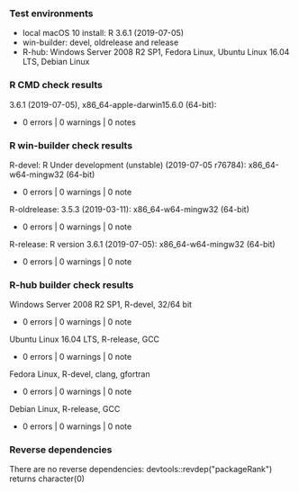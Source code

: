 ### Test environments

* local macOS 10 install: R 3.6.1 (2019-07-05)
* win-builder: devel, oldrelease and release
* R-hub: Windows Server 2008 R2 SP1, Fedora Linux, Ubuntu Linux 16.04 LTS, Debian Linux


### R CMD check results

3.6.1 (2019-07-05), x86_64-apple-darwin15.6.0 (64-bit):
* 0 errors | 0 warnings | 0 notes


### R win-builder check results

R-devel: R Under development (unstable) (2019-07-05 r76784): x86_64-w64-mingw32 (64-bit)
* 0 errors | 0 warnings | 0 note

R-oldrelease: 3.5.3 (2019-03-11): x86_64-w64-mingw32 (64-bit)
* 0 errors | 0 warnings | 0 note

R-release: R version 3.6.1 (2019-07-05): x86_64-w64-mingw32 (64-bit)
* 0 errors | 0 warnings | 0 note


### R-hub builder check results

Windows Server 2008 R2 SP1, R-devel, 32/64 bit
* 0 errors | 0 warnings | 0 note

Ubuntu Linux 16.04 LTS, R-release, GCC
* 0 errors | 0 warnings | 0 note

Fedora Linux, R-devel, clang, gfortran
* 0 errors | 0 warnings | 0 note

Debian Linux, R-release, GCC
* 0 errors | 0 warnings | 0 note


### Reverse dependencies

There are no reverse dependencies:
  devtools::revdep("packageRank") returns character(0)
